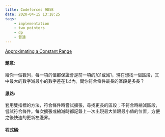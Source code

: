 ```yaml
---
title: Codeforces 985B
date: 2020-04-15 13:18:25
tags:
    - implementation
    - two pointers
    - dp
    - 普通
---
```

[Approximating a Constant Range](https://codeforces.com/problemset/problem/602/B)


#### 題意:
給你一個數列，每一項的值都保證會是前一項的加1或減1，現在想找一個區段，其中最大的數字減最小的數字差在1以內，問你符合條件最長的區段是多長？
<!-- more -->

#### 思路:
套用雙指標的方法，符合條件時嘗試擴張，尋找更長的區段；不符合時縮減區段，嘗試符合條件。每次擴張或縮減時都記錄上一次出現最大值跟最小值的位置，方便之後快速的更新左邊界。

#### 程式碼:
<script src="https://gist.github.com/Daviswww/e7edb8ece9fa31bf333bfde68c2b7bf1.js"></script>